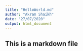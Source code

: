 ```yaml
---
title: "HelloWorld.md"
author: "Akram Shaikh"
date: "27/07/2020"
output: html_document
---
```


## This is a markdown file
